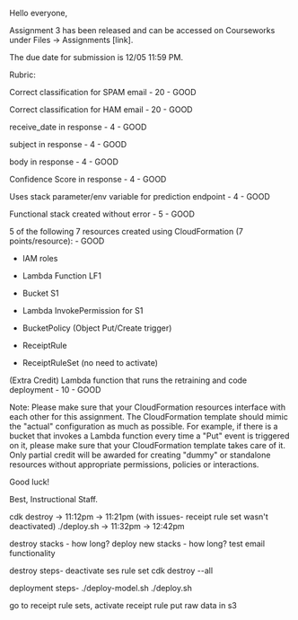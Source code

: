 Hello everyone,

Assignment 3 has been released and can be accessed on Courseworks under Files -> Assignments [link].

The due date for submission is 12/05 11:59 PM.


Rubric:

Correct classification for SPAM email - 20 - GOOD

Correct classification for HAM email - 20 - GOOD

receive_date in response - 4 - GOOD

subject in response - 4 - GOOD

body in response - 4 - GOOD

Confidence Score in response - 4 - GOOD

Uses stack parameter/env variable for prediction endpoint - 4 - GOOD

Functional stack created without error - 5 - GOOD

5 of the following 7 resources created using CloudFormation (7 points/resource): - GOOD

- IAM roles

- Lambda Function LF1

- Bucket S1

- Lambda InvokePermission for S1

- BucketPolicy (Object Put/Create trigger)

- ReceiptRule

- ReceiptRuleSet (no need to activate)

(Extra Credit) Lambda function that runs the retraining and code deployment - 10 - GOOD


Note: Please make sure that your CloudFormation resources interface with each other for this assignment. The CloudFormation template should mimic the "actual" configuration as much as possible. For example, if there is a bucket that invokes a Lambda function every time a "Put" event is triggered on it, please make sure that your CloudFormation template takes care of it. Only partial credit will be awarded for creating "dummy" or standalone resources without appropriate permissions, policies or interactions.

Good luck!

Best,
Instructional Staff.

cdk destroy -> 11:12pm -> 11:21pm (with issues- receipt rule set wasn't deactivated)
./deploy.sh -> 11:32pm -> 12:42pm


destroy stacks - how long?
deploy new stacks - how long?
test email functionality

destroy steps-
deactivate ses rule set
cdk destroy --all


deployment steps-
./deploy-model.sh
./deploy.sh

go to receipt rule sets, activate receipt rule
put raw data in s3